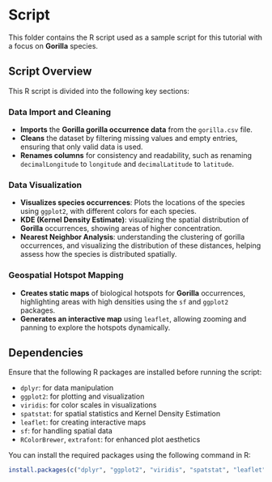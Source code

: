 # Script

This folder contains the R script used as a sample script for this tutorial with a focus on **Gorilla** species.

## Script Overview

This R script is divided into the following key sections:

### **Data Import and Cleaning**
- **Imports** the **Gorilla gorilla occurrence data** from the `gorilla.csv` file.
- **Cleans** the dataset by filtering missing values and empty entries, ensuring that only valid data is used.
- **Renames columns** for consistency and readability, such as renaming `decimalLongitude` to `longitude` and `decimalLatitude` to `latitude`.

### **Data Visualization**
- **Visualizes species occurrences**: Plots the locations of the species using `ggplot2`, with different colors for each species.
- **KDE (Kernel Density Estimate)**: visualizing the spatial distribution of **Gorilla** occurrences, showing areas of higher concentration.
- **Nearest Neighbor Analysis**: understanding the clustering of gorilla occurrences, and visualizing the distribution of these distances, helping assess how the species is distributed spatially.

### **Geospatial Hotspot Mapping**
- **Creates static maps** of biological hotspots for **Gorilla** occurrences, highlighting areas with high densities using the `sf` and `ggplot2` packages.
- **Generates an interactive map** using `leaflet`, allowing zooming and panning to explore the hotspots dynamically.

## Dependencies

Ensure that the following R packages are installed before running the script:

- `dplyr`: for data manipulation
- `ggplot2`: for plotting and visualization
- `viridis`: for color scales in visualizations
- `spatstat`: for spatial statistics and Kernel Density Estimation
- `leaflet`: for creating interactive maps
- `sf`: for handling spatial data
- `RColorBrewer`, `extrafont`: for enhanced plot aesthetics

You can install the required packages using the following command in R:

```r
install.packages(c("dplyr", "ggplot2", "viridis", "spatstat", "leaflet", "sf", "RColorBrewer", "extrafont"))
```

